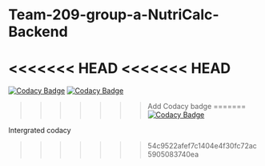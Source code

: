 # Team-209-group-a-NutriCalc-Backend

<<<<<<< HEAD
<<<<<<< HEAD
=======
[![Codacy Badge](https://api.codacy.com/project/badge/Grade/ad6a8751a88a4aa094213d5d7fcaaf70)](https://app.codacy.com/gh/BuildForSDGCohort2/Team-209-group-a-NutriCalc-Backend?utm_source=github.com&utm_medium=referral&utm_content=BuildForSDGCohort2/Team-209-group-a-NutriCalc-Backend&utm_campaign=Badge_Grade_Settings)
[![Codacy Badge](https://app.codacy.com/project/badge/Grade/5a5571824b084924b4e751f999d7cb2d)](https://www.codacy.com/gh/BuildForSDGCohort2/Team-209-group-a-NutriCalc-Backend?utm_source=github.com&amp;utm_medium=referral&amp;utm_content=BuildForSDGCohort2/Team-209-group-a-NutriCalc-Backend&amp;utm_campaign=Badge_Grade)
>>>>>>> Add Codacy badge
=======
[![Codacy Badge](https://api.codacy.com/project/badge/Grade/ad6a8751a88a4aa094213d5d7fcaaf70)](https://app.codacy.com/gh/BuildForSDGCohort2/Team-209-group-a-NutriCalc-Backend?utm_source=github.com&utm_medium=referral&utm_content=BuildForSDGCohort2/Team-209-group-a-NutriCalc-Backend&utm_campaign=Badge_Grade_Settings)

Intergrated codacy
>>>>>>> 54c9522afef7c1404e4f30fc72ac5905083740ea
